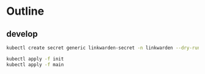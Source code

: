 # Outline

## develop

```bash
kubectl create secret generic linkwarden-secret -n linkwarden --dry-run=client --from-env-file=.env --output=yaml > main/secret.yaml
```

```bash
kubectl apply -f init
kubectl apply -f main
```